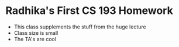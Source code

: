 # Radhika's First CS 193 Homework

- This class supplements the stuff from the huge lecture
- Class size is small
- The TA's are cool
